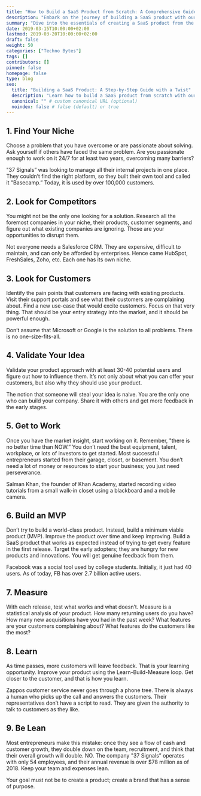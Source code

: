 ```yaml
---
title: "How to Build a SaaS Product from Scratch: A Comprehensive Guide"
description: "Embark on the journey of building a SaaS product with our comprehensive guide, featuring a blend of technical insights, sarcasm, and humor."
summary: "Dive into the essentials of creating a SaaS product from the ground up with our detailed guide, enriched with sarcasm and humor for an engaging read."
date: 2019-03-15T10:00:00+02:00
lastmod: 2019-03-20T10:00:00+02:00
draft: false
weight: 50
categories: ["Techno Bytes"]
tags: []
contributors: []
pinned: false
homepage: false
type: blog
seo:
  title: "Building a SaaS Product: A Step-by-Step Guide with a Twist"
  description: "Learn how to build a SaaS product from scratch with our unique guide, combining expert advice with a dose of sarcasm and humor for a memorable learning experience."
  canonical: "" # custom canonical URL (optional)
  noindex: false # false (default) or true
---
```


## 1. Find Your Niche

Choose a problem that you have overcome or are passionate about solving. Ask yourself if others have faced the same problem. Are you passionate enough to work on it 24/7 for at least two years, overcoming many barriers?

"37 Signals” was looking to manage all their internal projects in one place. They couldn’t find the right platform, so they built their own tool and called it "Basecamp.” Today, it is used by over 100,000 customers.

## 2. Look for Competitors

You might not be the only one looking for a solution. Research all the foremost companies in your niche, their products, customer segments, and figure out what existing companies are ignoring. Those are your opportunities to disrupt them.

Not everyone needs a Salesforce CRM. They are expensive, difficult to maintain, and can only be afforded by enterprises. Hence came HubSpot, FreshSales, Zoho, etc. Each one has its own niche.

## 3. Look for Customers

Identify the pain points that customers are facing with existing products. Visit their support portals and see what their customers are complaining about. Find a new use-case that would excite customers. Focus on that very thing. That should be your entry strategy into the market, and it should be powerful enough.

Don’t assume that Microsoft or Google is the solution to all problems. There is no one-size-fits-all.

## 4. Validate Your Idea

Validate your product approach with at least 30-40 potential users and figure out how to influence them. It’s not only about what you can offer your customers, but also why they should use your product.

The notion that someone will steal your idea is naive. You are the only one who can build your company. Share it with others and get more feedback in the early stages.

## 5. Get to Work

Once you have the market insight, start working on it. Remember, "there is no better time than NOW.” You don’t need the best equipment, talent, workplace, or lots of investors to get started. Most successful entrepreneurs started from their garage, closet, or basement. You don’t need a lot of money or resources to start your business; you just need perseverance.

Salman Khan, the founder of Khan Academy, started recording video tutorials from a small walk-in closet using a blackboard and a mobile camera.

## 6. Build an MVP

Don’t try to build a world-class product. Instead, build a minimum viable product (MVP). Improve the product over time and keep improving. Build a SaaS product that works as expected instead of trying to get every feature in the first release. Target the early adopters; they are hungry for new products and innovations. You will get genuine feedback from them.

Facebook was a social tool used by college students. Initially, it just had 40 users. As of today, FB has over 2.7 billion active users.

## 7. Measure

With each release, test what works and what doesn’t. Measure is a statistical analysis of your product. How many returning users do you have? How many new acquisitions have you had in the past week? What features are your customers complaining about? What features do the customers like the most?

## 8. Learn

As time passes, more customers will leave feedback. That is your learning opportunity. Improve your product using the Learn-Build-Measure loop. Get closer to the customer, and that is how you learn.

Zappos customer service never goes through a phone tree. There is always a human who picks up the call and answers the customers. Their representatives don’t have a script to read. They are given the authority to talk to customers as they like.

## 9. Be Lean

Most entrepreneurs make this mistake: once they see a flow of cash and customer growth, they double down on the team, recruitment, and think that their overall growth will double. NO. The company "37 Signals” operates with only 54 employees, and their annual revenue is over $78 million as of 2018. Keep your team and expenses lean.

Your goal must not be to create a product; create a brand that has a sense of purpose.
